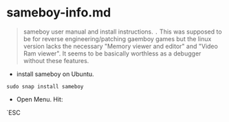 # sameboy-info.md

> sameboy user manual and install instructions.
`.`
This was supposed to be for reverse engineering/patching gaemboy games but the linux version lacks the necessary "Memory viewer and editor" and "Video Ram viewer".
It seems to be basically worthless as a debugger without these features.


- install sameboy on Ubuntu.

`sudo snap install sameboy`

- Open Menu. Hit:

`ESC
